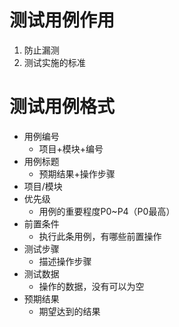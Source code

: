 # 测试用例作用

1. 防止漏测
2. 测试实施的标准



# 测试用例格式

- 用例编号
  - 项目+模块+编号
- 用例标题
  - 预期结果+操作步骤
- 项目/模块
- 优先级
  - 用例的重要程度P0~P4（P0最高）
- 前置条件
  - 执行此条用例，有哪些前置操作
- 测试步骤
  - 描述操作步骤
- 测试数据
  - 操作的数据，没有可以为空
- 预期结果
  - 期望达到的结果